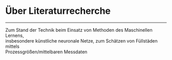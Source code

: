 # Über Literaturrecherche  
---  
Zum Stand der Technik beim Einsatz von Methoden des Maschinellen Lernens,  
insbesondere künstliche neuronale Netze, zum Schätzen von Füllstäden mittels  
Prozessgrößen/mittelbaren Messdaten
